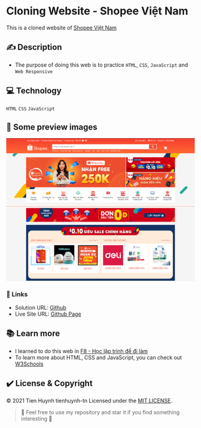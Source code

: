 # Cloning Website - Shopee Việt Nam

This is a cloned website of [Shopee Việt Nam](https://shopee.vn/)

## :writing_hand: Description
* The purpose of doing this web is to practice `HTML`, `CSS`, `JavaScript` and `Web Responsive`

## :computer: Technology
`HTML` `CSS` `JavaScript`

## :camera_flash:	 Some preview images
![Laptop Demo 1](./assets/img/demo/laptop-demo-1.png)
![Laptop Demo 2](./assets/img/demo/laptop-demo-2.png)

### :round_pushpin: Links
- Solution URL: [Github](https://github.com/tienhuynh-tn/clone-shopee)
- Live Site URL: [Github Page](https://tienhuynh-tn.github.io/clone-shopee/)

## :books: Learn more
* I learned to do this web in [F8 - Học lập trình để đi làm](https://fullstack.edu.vn/)
* To learn more about HTML, CSS and JavaScript, you can check out [W3Schools](https://www.w3schools.com/)

## :heavy_check_mark:	 License & Copyright
&copy; 2021 Tien Huynh tienhuynh-tn Licensed under the [MIT LICENSE](https://github.com/tienhuynh-tn/clone-shopee/blob/master/LICENSE).

> :love_you_gesture: Feel free to use my repository and star it if you find something interesting :love_you_gesture:

